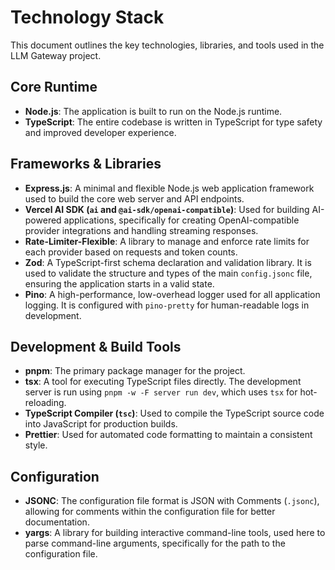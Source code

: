 # Technology Stack

This document outlines the key technologies, libraries, and tools used in the LLM Gateway project.

## Core Runtime

*   **Node.js**: The application is built to run on the Node.js runtime.
*   **TypeScript**: The entire codebase is written in TypeScript for type safety and improved developer experience.

## Frameworks & Libraries

*   **Express.js**: A minimal and flexible Node.js web application framework used to build the core web server and API endpoints.
*   **Vercel AI SDK (`ai` and `@ai-sdk/openai-compatible`)**: Used for building AI-powered applications, specifically for creating OpenAI-compatible provider integrations and handling streaming responses.
*   **Rate-Limiter-Flexible**: A library to manage and enforce rate limits for each provider based on requests and token counts.
*   **Zod**: A TypeScript-first schema declaration and validation library. It is used to validate the structure and types of the main `config.jsonc` file, ensuring the application starts in a valid state.
*   **Pino**: A high-performance, low-overhead logger used for all application logging. It is configured with `pino-pretty` for human-readable logs in development.

## Development & Build Tools

*   **pnpm**: The primary package manager for the project.
*   **tsx**: A tool for executing TypeScript files directly. The development server is run using `pnpm -w -F server run dev`, which uses `tsx` for hot-reloading.
*   **TypeScript Compiler (`tsc`)**: Used to compile the TypeScript source code into JavaScript for production builds.
*   **Prettier**: Used for automated code formatting to maintain a consistent style.

## Configuration

*   **JSONC**: The configuration file format is JSON with Comments (`.jsonc`), allowing for comments within the configuration file for better documentation.
*   **yargs**: A library for building interactive command-line tools, used here to parse command-line arguments, specifically for the path to the configuration file.
